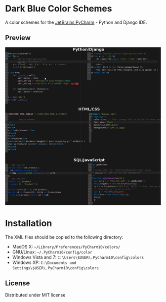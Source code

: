 # Dark Blue Color Schemes

A color schemes for the [JetBrains PyCharm](http://www.jetbrains.com/pycharm/) - Python and Django IDE.


## Preview

![darkblue-schemes](https://github.com/SilentSokolov/darkblue-schemes/raw/master/darkblue-schemes.png)


# Installation

The XML files should be copied to the following directory:

* MacOS X: `~/Library/Preferences/PyCharm10/colors/`
* GNU/Linux: `~/.PyCharm10/config/color`
* Windows Vista and 7: `C:\Users\$USER\.PyCharm10\config\colors`
* Windows XP: `C:\Documents and Settings\$USER\.PyCharm10\config\colors`


## License

Distributed under MIT license